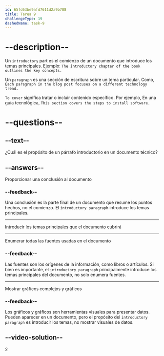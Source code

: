 ```yaml
---
id: 65fd63be9afd7611d2a9b788
title: Tarea 9
challengeType: 19
dashedName: task-9
---
```


# --description--

Un `introductory` part es el comienzo de un documento que introduce los temas principales. Ejemplo: `The introductory chapter of the book outlines the key concepts.`

Un `paragraph` es una sección de escritura sobre un tema particular. Como, `Each paragraph in the blog post focuses on a different technology trend.`

`To cover` significa tratar o incluir contenido específico. Por ejemplo, En una guía tecnológica, `This section covers the steps to install software.`

# --questions--

## --text--

¿Cuál es el propósito de un párrafo introductorio en un documento técnico?

## --answers--

Proporcionar una conclusión al documento

### --feedback--

Una conclusión es la parte final de un documento que resume los puntos hechos, no el comienzo. El `introductory paragraph` introduce los temas principales.

---

Introducir los temas principales que el documento cubrirá

---

Enumerar todas las fuentes usadas en el documento

### --feedback--

Las fuentes son los orígenes de la información, como libros o artículos. Si bien es importante, el `introductory paragraph` principalmente introduce los temas principales del documento, no solo enumera fuentes.

---

Mostrar gráficos complejos y gráficos

### --feedback--

Los gráficos y gráficos son herramientas visuales para presentar datos. Pueden aparecer en un documento, pero el propósito del `introductory paragraph` es introducir los temas, no mostrar visuales de datos.

## --video-solution--

2
